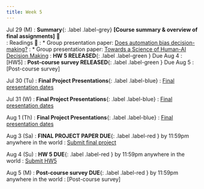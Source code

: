 ```yaml
---
title: Week 5 
---
```

Jul 29 (M)
: **Summary**{: .label .label-grey} **[Course summary & overview of final assignments]** 🎥  
: Readings 📖
: * Group presentation paper: [Does automation bias decision-making?](https://www.sciencedirect.com/science/article/abs/pii/S1071581999902525)
: * Group presentation paper: [Towards a Science of Human-AI Decision Making](https://dl.acm.org/doi/10.1145/3593013.3594087)
:  **HW 5 RELEASED**{: .label .label-green } Due Aug 4
    : [HW5]
:  **Post-course survey RELEASED**{: .label .label-green } Due Aug 5
    : [Post-course survey]

Jul 30 (Tu) 
: **Final Project Presentations**{: .label .label-blue} 
    : [Final presentation dates](https://docs.google.com/document/d/1iLSbTZqS0W4K1cwa3Koy4BMfDHT9pQF2AMsbZk2BiKo/edit?usp=sharing)

Jul 31  (W)
: **Final Project Presentations**{: .label .label-blue} 
    : [Final presentation dates](https://docs.google.com/document/d/1iLSbTZqS0W4K1cwa3Koy4BMfDHT9pQF2AMsbZk2BiKo/edit?usp=sharing)
    
Aug 1 (Th) 
: **Final Project Presentations**{: .label .label-blue} 
    : [Final presentation dates](https://docs.google.com/document/d/1iLSbTZqS0W4K1cwa3Koy4BMfDHT9pQF2AMsbZk2BiKo/edit?usp=sharing)
    
Aug 3 (Sa)
:  **FINAL PROJECT PAPER DUE**{: .label .label-red } by 11:59pm anywhere in the world
    : [Submit final project](https://canvas.ucsd.edu/courses/57867/assignments/820355)

Aug 4 (Su)
:  **HW 5 DUE**{: .label .label-red } by 11:59pm anywhere in the world
    : [Submit HW5](https://canvas.ucsd.edu/courses/57867/assignments/820353)

Aug 5 (M)
:  **Post-course survey DUE**{: .label .label-red } by 11:59pm anywhere in the world
    : [Post-course survey]


